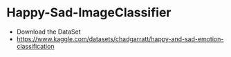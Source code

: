 # Happy-Sad-ImageClassifier
* Download the DataSet
* https://www.kaggle.com/datasets/chadgarratt/happy-and-sad-emotion-classification

